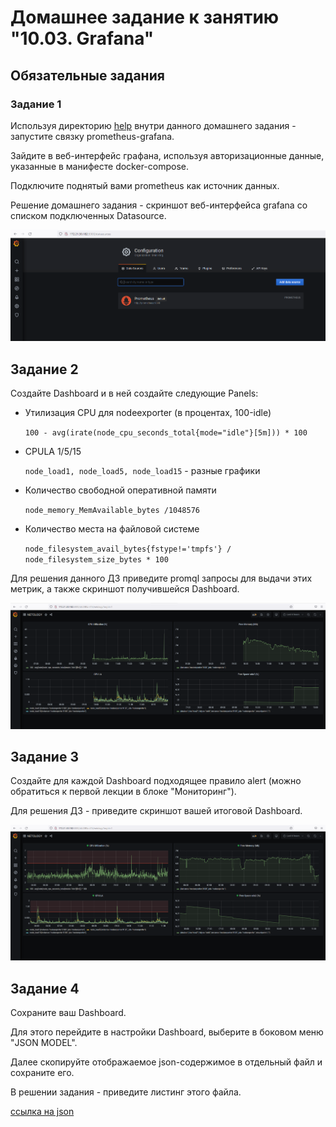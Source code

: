 # Домашнее задание к занятию "10.03. Grafana"

## Обязательные задания

### Задание 1

Используя директорию [help](./help) внутри данного домашнего задания - запустите связку prometheus-grafana.

Зайдите в веб-интерфейс графана, используя авторизационные данные, указанные в манифесте docker-compose.

Подключите поднятый вами prometheus как источник данных.

Решение домашнего задания - скриншот веб-интерфейса grafana со списком подключенных Datasource.

![grafana](1.png)

## Задание 2

Создайте Dashboard и в ней создайте следующие Panels:

- Утилизация CPU для nodeexporter (в процентах, 100-idle)

    `100 - avg(irate(node_cpu_seconds_total{mode="idle"}[5m])) * 100`

- CPULA 1/5/15

    `node_load1, node_load5, node_load15` - разные графики

- Количество свободной оперативной памяти

    `node_memory_MemAvailable_bytes /1048576`

- Количество места на файловой системе

    `node_filesystem_avail_bytes{fstype!='tmpfs'} / node_filesystem_size_bytes * 100`

Для решения данного ДЗ приведите promql запросы для выдачи этих метрик, а также скриншот получившейся Dashboard.

![dash](2.png)

## Задание 3

Создайте для каждой Dashboard подходящее правило alert (можно обратиться к первой лекции в блоке "Мониторинг").

Для решения ДЗ - приведите скриншот вашей итоговой Dashboard.

![alerts](3.png)

## Задание 4

Сохраните ваш Dashboard.

Для этого перейдите в настройки Dashboard, выберите в боковом меню "JSON MODEL".

Далее скопируйте отображаемое json-содержимое в отдельный файл и сохраните его.

В решении задания - приведите листинг этого файла.

[ссылка на json](https://github.com/vl0ms/devops-netology/tree/main/homework/10.3/dashboard.json "json file for dashboard")
